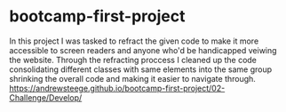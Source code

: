 # bootcamp-first-project
In this project I was tasked to refract the given code to make it more accessible to screen readers and anyone who'd be handicapped veiwing the website. Through the refracting proccess I cleaned up the code consolidating different classes with same elements into the same group shrinking the overall code and making it easier to navigate through. 
https://andrewsteege.github.io/bootcamp-first-project/02-Challenge/Develop/
